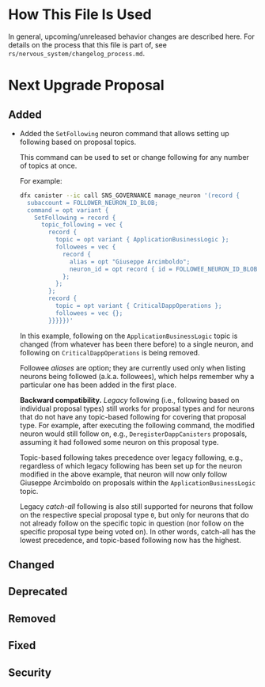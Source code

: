 # How This File Is Used

In general, upcoming/unreleased behavior changes are described here. For details
on the process that this file is part of, see
`rs/nervous_system/changelog_process.md`.


# Next Upgrade Proposal

## Added

* Added the `SetFollowing` neuron command that allows setting up following based on proposal topics.

    This command can be used to set or change following for any number of topics at once.

    For example:

    ```bash
    dfx canister --ic call SNS_GOVERNANCE manage_neuron '(record {
      subaccount = FOLLOWER_NEURON_ID_BLOB;
      command = opt variant {
        SetFollowing = record {
          topic_following = vec {
            record {
              topic = opt variant { ApplicationBusinessLogic };
              followees = vec {
                record {
                  alias = opt "Giuseppe Arcimboldo";
                  neuron_id = opt record { id = FOLLOWEE_NEURON_ID_BLOB };
                };
              };
            };
            record {
              topic = opt variant { CriticalDappOperations };
              followees = vec {};
            }}}}})'
    ```

    In this example, following on the `ApplicationBusinessLogic` topic is changed (from whatever has
    been there before) to a single neuron, and following on `CriticalDappOperations` is being
    removed.

    Followee _aliases_ are option; they are currently used only when listing neurons being followed
    (a.k.a. followees), which helps remember why a particular one has been added in the first place.

    **Backward compatibility.**
    _Legacy_ following (i.e., following based on individual proposal types) still works
    for proposal types and for neurons that do not have any topic-based following for covering that
    proposal type. For example, after executing the following command, the modified neuron would
    still follow on, e.g., `DeregisterDappCanisters` proposals, assuming it had followed some neuron
    on this proposal type.

    Topic-based following takes precedence over legacy following, e.g., regardless of which
    legacy following has been set up for the neuron modified in the above example, that neuron will
    now only follow Giuseppe Arcimboldo on proposals within the `ApplicationBusinessLogic` topic.

    Legacy _catch-all_ following is also still supported for neurons that follow on the respective
    special proposal type `0`, but only for neurons that do not already follow on the specific topic
    in question (nor follow on the specific proposal type being voted on). In other words, catch-all
    has the lowest precedence, and topic-based following now has the highest.

## Changed

## Deprecated

## Removed

## Fixed

## Security

